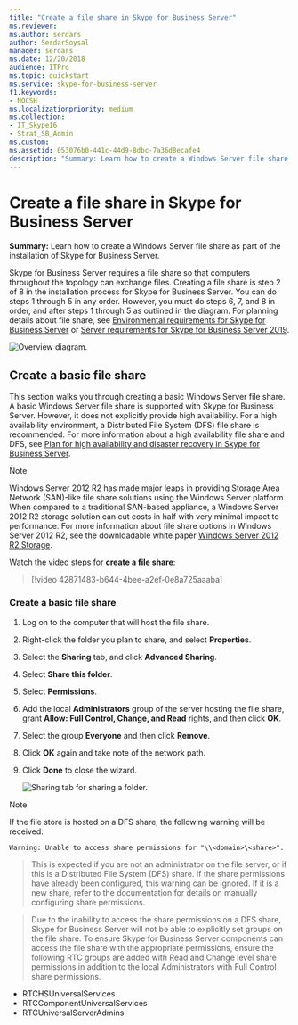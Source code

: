 ```yaml
---
title: "Create a file share in Skype for Business Server"
ms.reviewer: 
ms.author: serdars
author: SerdarSoysal
manager: serdars
ms.date: 12/20/2018
audience: ITPro
ms.topic: quickstart
ms.service: skype-for-business-server
f1.keywords:
- NOCSH
ms.localizationpriority: medium
ms.collection: 
- IT_Skype16
- Strat_SB_Admin
ms.custom: 
ms.assetid: 053076b0-441c-44d9-8dbc-7a36d8ecafe4
description: "Summary: Learn how to create a Windows Server file share as part of the installation of Skype for Business Server."
---
```


# Create a file share in Skype for Business Server
 
**Summary:** Learn how to create a Windows Server file share as part of the installation of Skype for Business Server.
  
Skype for Business Server requires a file share so that computers throughout the topology can exchange files. Creating a file share is step 2 of 8 in the installation process for Skype for Business Server. You can do steps 1 through 5 in any order. However, you must do steps 6, 7, and 8 in order, and after steps 1 through 5 as outlined in the diagram. For planning details about file share, see [Environmental requirements for Skype for Business Server](../../plan-your-deployment/requirements-for-your-environment/environmental-requirements.md) or [Server requirements for Skype for Business Server 2019](../../../SfBServer2019/plan/system-requirements.md).
  
![Overview diagram.](../../media/e69de059-3040-45ab-9379-1932f9fbb37f.png)
  
## Create a basic file share

This section walks you through creating a basic Windows Server file share. A basic Windows Server file share is supported with Skype for Business Server. However, it does not explicitly provide high availability. For a high availability environment, a Distributed File System (DFS) file share is recommended. For more information about a high availability file share and DFS, see [Plan for high availability and disaster recovery in Skype for Business Server](../../plan-your-deployment/high-availability-and-disaster-recovery/high-availability-and-disaster-recovery.md).
  
> [!NOTE]
> Windows Server 2012 R2 has made major leaps in providing Storage Area Network (SAN)-like file share solutions using the Windows Server platform. When compared to a traditional SAN-based appliance, a Windows Server 2012 R2 storage solution can cut costs in half with very minimal impact to performance. For more information about file share options in Windows Server 2012 R2, see the downloadable white paper [Windows Server 2012 R2 Storage](https://download.microsoft.com/download/9/4/A/94A15682-02D6-47AD-B209-79D6E2758A24/Windows_Server_2012_R2_Storage_White_Paper.pdf). 
  
Watch the video steps for **create a file share**:
  
> [!video 42871483-b644-4bee-a2ef-0e8a725aaaba]
  
### Create a basic file share

1. Log on to the computer that will host the file share.
    
2. Right-click the folder you plan to share, and select **Properties**.
    
3. Select the **Sharing** tab, and click **Advanced Sharing**.
    
4. Select **Share this folder**.
    
5. Select **Permissions**.
    
6. Add the local **Administrators** group of the server hosting the file share, grant **Allow: Full Control, Change, and Read** rights, and then click **OK**.

7. Select the group **Everyone** and then click **Remove**.
    
7. Click **OK** again and take note of the network path.
    
8. Click **Done** to close the wizard.
    
     ![Sharing tab for sharing a folder.](../../media/78fe8441-dead-43ed-9a04-3c7c8c657c15.png)
  
> [!NOTE]
>If the file store is hosted on a DFS share, the following warning will be received:

`Warning: Unable to access share permissions for "\\<domain>\<share>".`

>This is expected if you are not an administrator on the file server, or if this is a Distributed File System (DFS) share. If the share permissions have already been configured, this warning can be ignored. If it is a new share, refer to the documentation for details on manually configuring share permissions.

>Due to the inability to access the share permissions on a DFS share, Skype for Business Server will not be able to explicitly set groups on the file share. To ensure Skype for Business Server components can access the file share with the appropriate permissions, ensure the following RTC groups are added with Read and Change level share permissions in addition to the local Administrators with Full Control share permissions.
* RTCHSUniversalServices
* RTCComponentUniversalServices
* RTCUniversalServerAdmins
